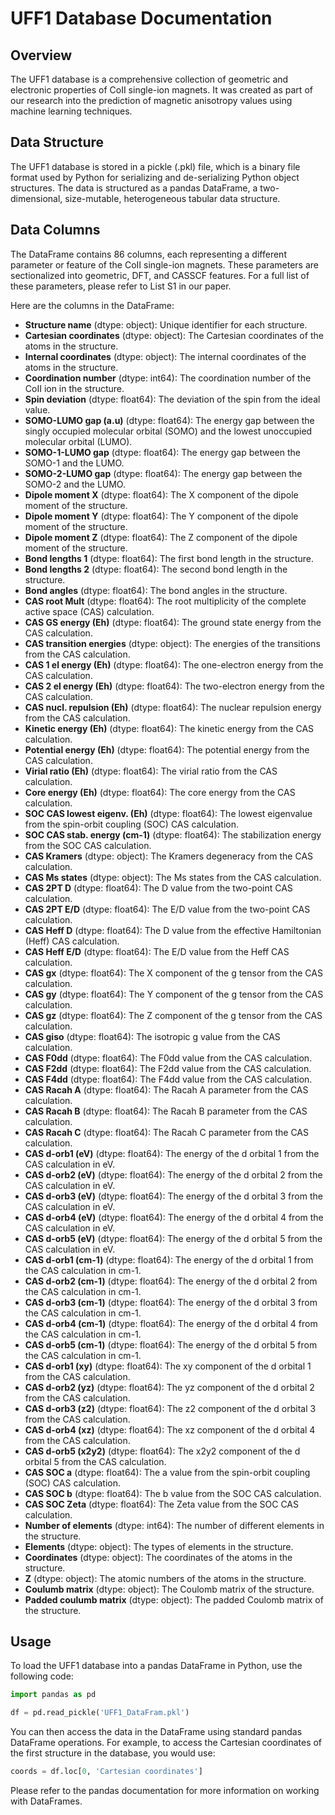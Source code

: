 # UFF1 Database Documentation

## Overview

The UFF1 database is a comprehensive collection of geometric and electronic properties of CoII single-ion magnets. It was created as part of our research into the
prediction of magnetic anisotropy values using machine learning techniques.

## Data Structure

The UFF1 database is stored in a pickle (.pkl) file, which is a binary file format used
by Python for serializing and de-serializing Python object structures. The data
is structured as a pandas DataFrame, a two-dimensional, size-mutable,
heterogeneous tabular data structure.

## Data Columns

The DataFrame contains 86 columns, each representing a different parameter or
feature of the CoII single-ion magnets. These parameters are sectionalized into
geometric, DFT, and CASSCF features. For a full list of these parameters,
please refer to List S1 in our paper.

Here are the columns in the DataFrame:

- **Structure name** (dtype: object): Unique identifier for each structure.
- **Cartesian coordinates** (dtype: object): The Cartesian coordinates of the atoms in the structure.
- **Internal coordinates** (dtype: object): The internal coordinates of the atoms in the structure.
- **Coordination number** (dtype: int64): The coordination number of the CoII ion in the structure.
- **Spin deviation** (dtype: float64): The deviation of the spin from the ideal value.
- **SOMO-LUMO gap (a.u)** (dtype: float64): The energy gap between the singly occupied molecular orbital (SOMO) and the lowest unoccupied molecular orbital (LUMO).
- **SOMO-1-LUMO gap** (dtype: float64): The energy gap between the SOMO-1 and the LUMO.
- **SOMO-2-LUMO gap** (dtype: float64): The energy gap between the SOMO-2 and the LUMO.
- **Dipole moment X** (dtype: float64): The X component of the dipole moment of the structure.
- **Dipole moment Y** (dtype: float64): The Y component of the dipole moment of the structure.
- **Dipole moment Z** (dtype: float64): The Z component of the dipole moment of the structure.
- **Bond lengths 1** (dtype: float64): The first bond length in the structure.
- **Bond lengths 2** (dtype: float64): The second bond length in the structure.
- **Bond angles** (dtype: float64): The bond angles in the structure.
- **CAS root Mult** (dtype: float64): The root multiplicity of the complete active space (CAS) calculation.
- **CAS GS energy (Eh)** (dtype: float64): The ground state energy from the CAS calculation.
- **CAS transition energies** (dtype: object): The energies of the transitions from the CAS calculation.
- **CAS 1 el energy (Eh)** (dtype: float64): The one-electron energy from the CAS calculation.
- **CAS 2 el energy (Eh)** (dtype: float64): The two-electron energy from the CAS calculation.
- **CAS nucl. repulsion (Eh)** (dtype: float64): The nuclear repulsion energy from the CAS calculation.
- **Kinetic energy (Eh)** (dtype: float64): The kinetic energy from the CAS calculation.
- **Potential energy (Eh)** (dtype: float64): The potential energy from the CAS calculation.
- **Virial ratio (Eh)** (dtype: float64): The virial ratio from the CAS calculation.
- **Core energy (Eh)** (dtype: float64): The core energy from the CAS calculation.
- **SOC CAS lowest eigenv. (Eh)** (dtype: float64): The lowest eigenvalue from the spin-orbit coupling (SOC) CAS calculation.
- **SOC CAS stab. energy (cm-1)** (dtype: float64): The stabilization energy from the SOC CAS calculation.
- **CAS Kramers** (dtype: object): The Kramers degeneracy from the CAS calculation.
- **CAS Ms states** (dtype: object): The Ms states from the CAS calculation.
- **CAS 2PT D** (dtype: float64): The D value from the two-point CAS calculation.
- **CAS 2PT E/D** (dtype: float64): The E/D value from the two-point CAS calculation.
- **CAS Heff D** (dtype: float64): The D value from the effective Hamiltonian (Heff) CAS calculation.
- **CAS Heff E/D** (dtype: float64): The E/D value from the Heff CAS calculation.
- **CAS gx** (dtype: float64): The X component of the g tensor from the CAS calculation.
- **CAS gy** (dtype: float64): The Y component of the g tensor from the CAS calculation.
- **CAS gz** (dtype: float64): The Z component of the g tensor from the CAS calculation.
- **CAS giso** (dtype: float64): The isotropic g value from the CAS calculation.
- **CAS F0dd** (dtype: float64): The F0dd value from the CAS calculation.
- **CAS F2dd** (dtype: float64): The F2dd value from the CAS calculation.
- **CAS F4dd** (dtype: float64): The F4dd value from the CAS calculation.
- **CAS Racah A** (dtype: float64): The Racah A parameter from the CAS calculation.
- **CAS Racah B** (dtype: float64): The Racah B parameter from the CAS calculation.
- **CAS Racah C** (dtype: float64): The Racah C parameter from the CAS calculation.
- **CAS d-orb1 (eV)** (dtype: float64): The energy of the d orbital 1 from the CAS calculation in eV.
- **CAS d-orb2 (eV)** (dtype: float64): The energy of the d orbital 2 from the CAS calculation in eV.
- **CAS d-orb3 (eV)** (dtype: float64): The energy of the d orbital 3 from the CAS calculation in eV.
- **CAS d-orb4 (eV)** (dtype: float64): The energy of the d orbital 4 from the CAS calculation in eV.
- **CAS d-orb5 (eV)** (dtype: float64): The energy of the d orbital 5 from the CAS calculation in eV.
- **CAS d-orb1 (cm-1)** (dtype: float64): The energy of the d orbital 1 from the CAS calculation in cm-1.
- **CAS d-orb2 (cm-1)** (dtype: float64): The energy of the d orbital 2 from the CAS calculation in cm-1.
- **CAS d-orb3 (cm-1)** (dtype: float64): The energy of the d orbital 3 from the CAS calculation in cm-1.
- **CAS d-orb4 (cm-1)** (dtype: float64): The energy of the d orbital 4 from the CAS calculation in cm-1.
- **CAS d-orb5 (cm-1)** (dtype: float64): The energy of the d orbital 5 from the CAS calculation in cm-1.
- **CAS d-orb1 (xy)** (dtype: float64): The xy component of the d orbital 1 from the CAS calculation.
- **CAS d-orb2 (yz)** (dtype: float64): The yz component of the d orbital 2 from the CAS calculation.
- **CAS d-orb3 (z2)** (dtype: float64): The z2 component of the d orbital 3 from the CAS calculation.
- **CAS d-orb4 (xz)** (dtype: float64): The xz component of the d orbital 4 from the CAS calculation.
- **CAS d-orb5 (x2y2)** (dtype: float64): The x2y2 component of the d orbital 5 from the CAS calculation.
- **CAS SOC a** (dtype: float64): The a value from the spin-orbit coupling (SOC) CAS calculation.
- **CAS SOC b** (dtype: float64): The b value from the SOC CAS calculation.
- **CAS SOC Zeta** (dtype: float64): The Zeta value from the SOC CAS calculation.
- **Number of elements** (dtype: int64): The number of different elements in the structure.
- **Elements** (dtype: object): The types of elements in the structure.
- **Coordinates** (dtype: object): The coordinates of the atoms in the structure.
- **Z** (dtype: object): The atomic numbers of the atoms in the structure.
- **Coulumb matrix** (dtype: object): The Coulomb matrix of the structure.
- **Padded coulumb matrix** (dtype: object): The padded Coulomb matrix of the structure.

## Usage

To load the UFF1 database into a pandas DataFrame in Python, use the following code:

```python
import pandas as pd

df = pd.read_pickle('UFF1_DataFram.pkl')
```

You can then access the data in the DataFrame using standard pandas DataFrame operations. For example, to access the Cartesian coordinates of the first structure in the database, you would use:

```python
coords = df.loc[0, 'Cartesian coordinates']
```

Please refer to the pandas documentation for more information on working with DataFrames.

